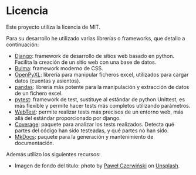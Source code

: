 # Licencia

Este proyecto utiliza la licencia de MIT.

Para su desarrollo he utilizado varias librerías o frameworks, que detallo a continuación:

- [Django](djangoproject.com/): framework de desarrollo de sitios web basado en python. Facilita la creación de un sitio web con una base de datos.
- [Bulma](https://bulma.io): framework moderno de CSS.
- [OpenPyXL](https://openpyxl.readthedocs.io): librería para manipular ficheros excel, utilizados para cargar datos (cuentas y asientos).
- [pandas](https://pandas.pydata.org): librería más potente para la manipulación y extracción de datos de un fichero excel.
- [pytest](https://docs.pytest.org/): framework de test, sustituye al estándar de python Unittest, es más flexible y permite hacer tests más completos utilizando parámetros.
- [WebTest](https://docs.pylonsproject.org/projects/webtest): permite realizar tests más precisos de un entorno web, más allá del estándar proporcionado por django.
- [Coverage](https://coverage.readthedocs.io/): paquete para analizar los tests realizados. Detecta qué partes del código han sido testeadas, y qué partes no han sido.
- [MkDocs](https://www.mkdocs.org/): paquete para la generación y mantenimiento de documentación.

Además utilizo los siguientes recursos:
- Imagen de fondo del título: photo by [Paweł Czerwiński](https://unsplash.com/@pawel_czerwinski) on [Unsplash](https://unsplash.com/).
